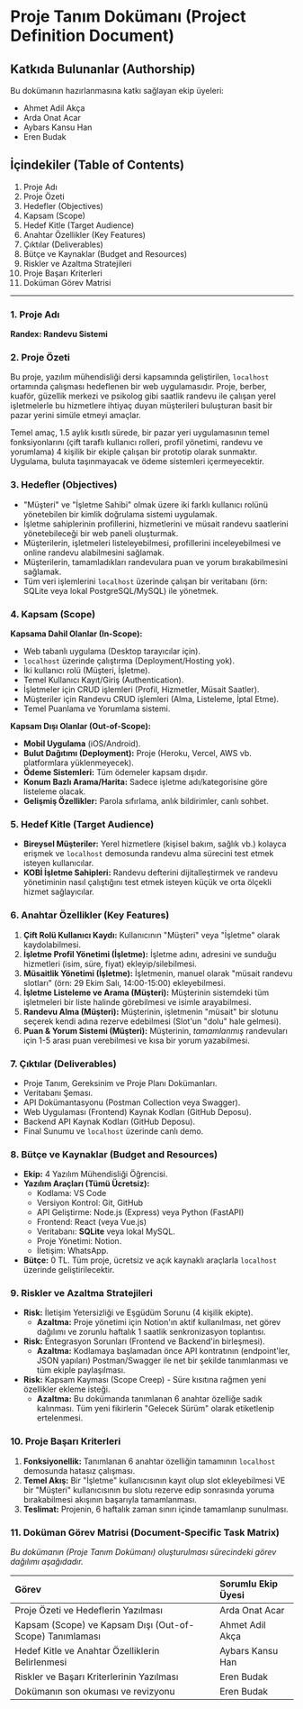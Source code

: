 # Proje Tanım Dokümanı (Project Definition Document)

## Katkıda Bulunanlar (Authorship)
Bu dokümanın hazırlanmasına katkı sağlayan ekip üyeleri:
* Ahmet Adil Akça
* Arda Onat Acar
* Aybars Kansu Han
* Eren Budak

## İçindekiler (Table of Contents)
1.  Proje Adı
2.  Proje Özeti
3.  Hedefler (Objectives)
4.  Kapsam (Scope)
5.  Hedef Kitle (Target Audience)
6.  Anahtar Özellikler (Key Features)
7.  Çıktılar (Deliverables)
8.  Bütçe ve Kaynaklar (Budget and Resources)
9.  Riskler ve Azaltma Stratejileri
10. Proje Başarı Kriterleri
11. Doküman Görev Matrisi

---

### 1. Proje Adı
**Randex: Randevu Sistemi**

### 2. Proje Özeti
Bu proje, yazılım mühendisliği dersi kapsamında geliştirilen, `localhost` ortamında çalışması hedeflenen bir web uygulamasıdır. Proje, berber, kuaför, güzellik merkezi ve psikolog gibi saatlik randevu ile çalışan yerel işletmelerle bu hizmetlere ihtiyaç duyan müşterileri buluşturan basit bir pazar yerini simüle etmeyi amaçlar.

Temel amaç, 1.5 aylık kısıtlı sürede, bir pazar yeri uygulamasının temel fonksiyonlarını (çift taraflı kullanıcı rolleri, profil yönetimi, randevu ve yorumlama) 4 kişilik bir ekiple çalışan bir prototip olarak sunmaktır. Uygulama, buluta taşınmayacak ve ödeme sistemleri içermeyecektir.

### 3. Hedefler (Objectives)
* "Müşteri" ve "İşletme Sahibi" olmak üzere iki farklı kullanıcı rolünü yönetebilen bir kimlik doğrulama sistemi uygulamak.
* İşletme sahiplerinin profillerini, hizmetlerini ve müsait randevu saatlerini yönetebileceği bir web paneli oluşturmak.
* Müşterilerin, işletmeleri listeleyebilmesi, profillerini inceleyebilmesi ve online randevu alabilmesini sağlamak.
* Müşterilerin, tamamladıkları randevulara puan ve yorum bırakabilmesini sağlamak.
* Tüm veri işlemlerini `localhost` üzerinde çalışan bir veritabanı (örn: SQLite veya lokal PostgreSQL/MySQL) ile yönetmek.

### 4. Kapsam (Scope)
**Kapsama Dahil Olanlar (In-Scope):**
* Web tabanlı uygulama (Desktop tarayıcılar için).
* `localhost` üzerinde çalıştırma (Deployment/Hosting yok).
* İki kullanıcı rolü (Müşteri, İşletme).
* Temel Kullanıcı Kayıt/Giriş (Authentication).
* İşletmeler için CRUD işlemleri (Profil, Hizmetler, Müsait Saatler).
* Müşteriler için Randevu CRUD işlemleri (Alma, Listeleme, İptal Etme).
* Temel Puanlama ve Yorumlama sistemi.

**Kapsam Dışı Olanlar (Out-of-Scope):**
* **Mobil Uygulama** (iOS/Android).
* **Bulut Dağıtımı (Deployment):** Proje (Heroku, Vercel, AWS vb. platformlara yüklenmeyecek).
* **Ödeme Sistemleri:** Tüm ödemeler kapsam dışıdır.
* **Konum Bazlı Arama/Harita:** Sadece işletme adı/kategorisine göre listeleme olacak.
* **Gelişmiş Özellikler:** Parola sıfırlama, anlık bildirimler, canlı sohbet.

### 5. Hedef Kitle (Target Audience)
* **Bireysel Müşteriler:** Yerel hizmetlere (kişisel bakım, sağlık vb.) kolayca erişmek ve `localhost` demosunda randevu alma sürecini test etmek isteyen kullanıcılar.
* **KOBİ İşletme Sahipleri:** Randevu defterini dijitalleştirmek ve randevu yönetiminin nasıl çalıştığını test etmek isteyen küçük ve orta ölçekli hizmet sağlayıcılar.

### 6. Anahtar Özellikler (Key Features)
1.  **Çift Rolü Kullanıcı Kaydı:** Kullanıcının "Müşteri" veya "İşletme" olarak kaydolabilmesi.
2.  **İşletme Profil Yönetimi (İşletme):** İşletme adını, adresini ve sunduğu hizmetleri (isim, süre, fiyat) ekleyip/silebilmesi.
3.  **Müsaitlik Yönetimi (İşletme):** İşletmenin, manuel olarak "müsait randevu slotları" (örn: 29 Ekim Salı, 14:00-15:00) ekleyebilmesi.
4.  **İşletme Listeleme ve Arama (Müşteri):** Müşterinin sistemdeki tüm işletmeleri bir liste halinde görebilmesi ve isimle arayabilmesi.
5.  **Randevu Alma (Müşteri):** Müşterinin, işletmenin "müsait" bir slotunu seçerek kendi adına rezerve edebilmesi (Slot'un "dolu" hale gelmesi).
6.  **Puan & Yorum Sistemi (Müşteri):** Müşterinin, *tamamlanmış* randevuları için 1-5 arası puan verebilmesi ve kısa bir yorum yazabilmesi.

### 7. Çıktılar (Deliverables)
* Proje Tanım, Gereksinim ve Proje Planı Dokümanları.
* Veritabanı Şeması.
* API Dokümantasyonu (Postman Collection veya Swagger).
* Web Uygulaması (Frontend) Kaynak Kodları (GitHub Deposu).
* Backend API Kaynak Kodları (GitHub Deposu).
* Final Sunumu ve `localhost` üzerinde canlı demo.

### 8. Bütçe ve Kaynaklar (Budget and Resources)
* **Ekip:** 4 Yazılım Mühendisliği Öğrencisi.
* **Yazılım Araçları (Tümü Ücretsiz):**
    * Kodlama: VS Code
    * Versiyon Kontrol: Git, GitHub
    * API Geliştirme: Node.js (Express) veya Python (FastAPI)
    * Frontend: React (veya Vue.js)
    * Veritabanı: **SQLite** veya lokal MySQL.
    * Proje Yönetimi: Notion.
    * İletişim: WhatsApp.
* **Bütçe:** 0 TL. Tüm proje, ücretsiz ve açık kaynaklı araçlarla `localhost` üzerinde geliştirilecektir.

### 9. Riskler ve Azaltma Stratejileri
* **Risk:** İletişim Yetersizliği ve Eşgüdüm Sorunu (4 kişilik ekipte).
    * **Azaltma:** Proje yönetimi için Notion'ın aktif kullanılması, net görev dağılımı ve zorunlu haftalık 1 saatlik senkronizasyon toplantısı.
* **Risk:** Entegrasyon Sorunları (Frontend ve Backend'in birleşmesi).
    * **Azaltma:** Kodlamaya başlamadan önce API kontratının (endpoint'ler, JSON yapıları) Postman/Swagger ile net bir şekilde tanımlanması ve tüm ekiple paylaşılması.
* **Risk:** Kapsam Kayması (Scope Creep) - Süre kısıtına rağmen yeni özellikler ekleme isteği.
    * **Azaltma:** Bu dokümanda tanımlanan 6 anahtar özelliğe sadık kalınması. Tüm yeni fikirlerin "Gelecek Sürüm" olarak etiketlenip ertelenmesi.

### 10. Proje Başarı Kriterleri
1.  **Fonksiyonellik:** Tanımlanan 6 anahtar özelliğin tamamının `localhost` demosunda hatasız çalışması.
2.  **Temel Akış:** Bir "İşletme" kullanıcısının kayıt olup slot ekleyebilmesi VE bir "Müşteri" kullanıcısının bu slotu rezerve edip sonrasında yoruma bırakabilmesi akışının başarıyla tamamlanması.
3.  **Teslimat:** Projenin, 6 haftalık zaman sınırı içinde tamamlanıp sunulması.

### 11. Doküman Görev Matrisi (Document-Specific Task Matrix)
*Bu dokümanın (Proje Tanım Dokümanı) oluşturulması sürecindeki görev dağılımı aşağıdadır.*

| Görev | Sorumlu Ekip Üyesi |
| :--- | :--- |
| Proje Özeti ve Hedeflerin Yazılması |  Arda Onat Acar |
| Kapsam (Scope) ve Kapsam Dışı (Out-of-Scope) Tanımlaması | Ahmet Adil Akça |
| Hedef Kitle ve Anahtar Özelliklerin Belirlenmesi | Aybars Kansu Han |
| Riskler ve Başarı Kriterlerinin Yazılması | Eren Budak |
| Dokümanın son okuması ve revizyonu | Eren Budak |